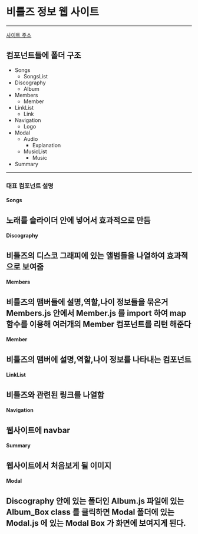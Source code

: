 # 비틀즈 정보 웹 사이트 
---
[사이트 주소](https://justsicklife.github.io/The-Beatles-website/)

## 컴포넌트들에 폴더 구조 
* Songs 
  * SongsList
* Discography
  * Album
* Members
  * Member
* LinkList
  * Link
* Navigation
  * Logo
* Modal
  * Audio
    * Explanation
  * MusicList
    * Music
* Summary
---

### 대표 컴포넌트 설명
#### Songs
  노래를 슬라이더 안에 넣어서 효과적으로 만듬
  ---
#### Discography
  비틀즈의 디스코 그래피에 있는 앨범들을 나열하여 효과적으로 보여줌
  ---
#### Members
  비틀즈의 맴버들에 설명,역할,나이 정보들을 묶은거 
  Members.js 안에서 Member.js 를 import 하여 map 함수를 이용해
  여러개의 Member 컴포넌트를 리턴 해준다
  ---
#### Member
  비틀즈의 맴버에 설명,역할,나이 정보를 나타내는 컴포넌트
  ---
#### LinkList
  비틀즈와 관련된 링크를 나열함
  ---
#### Navigation
  웹사이트에 navbar 
  ---
#### Summary
  웹사이트에서 처음보게 될 이미지
  ---
#### Modal
   Discography 안에 있는 폴더인 Album.js 파일에 있는 Album_Box class 를 클릭하면 
   Modal 폴더에 있는 Modal.js 에 있는 Modal Box 가 화면에 보여지게 된다.
   ---
#### 
